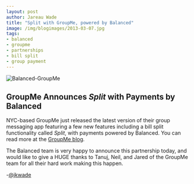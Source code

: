 ```yaml
---
layout: post
author: Jareau Wade
title: "Split with GroupMe, powered by Balanced"
image: /img/blogimages/2013-03-07.jpg
tags:
- balanced
- groupme
- partnerships
- bill split
- group payment
---
```


![Balanced-GroupMe](http://i.imgur.com/64uzWhz.png)
## GroupMe Announces _Split_ with Payments by Balanced

NYC-based GroupMe just released the latest version of their group messaging app featuring a few new features including a bill split functionality called _Split_, with payments powered by Balanced. You can read more at the [GroupMe blog](http://blog.groupme.com/post/44796541529/groupme-4-1-just-in-time-for-our-third-straight).

The Balanced team is very happy to announce this partnership today, and would like to give a HUGE thanks to Tanuj, Neil, and Jared of the GroupMe team for all their hard work making this happen. 

-[@jkwade](https://twitter.com/jkwade)
